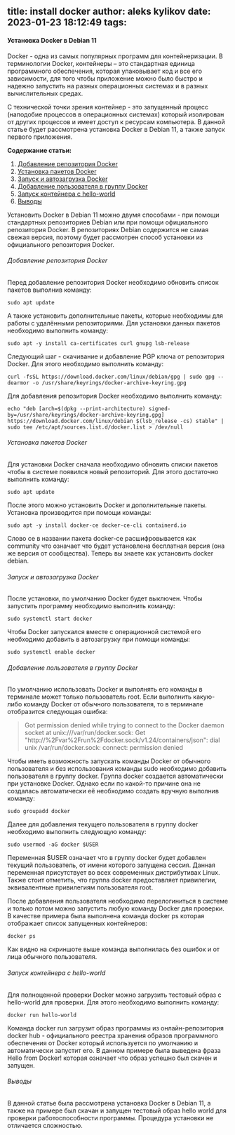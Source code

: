 title: install docker
author: aleks kylikov
date: 2023-01-23 18:12:49
tags:
---
#### Установка Docker в Debian 11

Docker - одна из самых популярных программ для контейнеризации. В терминологии Docker, контейнеры – это стандартная единица программного обеспечения, которая упаковывает код и все его зависимости, для того чтобы приложение можно было быстро и надежно запустить на разных операционных системах и в разных вычислительных средах.

С технической точки зрения контейнер - это запущенный процесс (наподобие процессов в операционных системах) который изолирован от других процессов и имеет доступ к ресурсам компьютера. В данной статье будет рассмотрена установка Docker в Debian 11, а также запуск первого приложения.

**Содержание статьи:**

1. [Добавление репозитория Docker](#add)
2. [Установка пакетов Docker](#install)
3. [Запуск и автозагрузка Docker](#get)
4. [Добавление пользователя в группу Docker](#useradd)
5. [Запуск контейнера с hello-world](#run)
6. [Выводы](#end)

Установить Docker в Debian 11 можно двумя способами - при помощи стандартных репозиториев Debian или при помощи официального репозитория Docker. В репозиториях Debian содержится не самая свежая версия, поэтому будет рассмотрен способ установки из официального репозитория Docker.

###### <a name="add"></a>Добавление репозитория Docker

Перед добавление репозитория Docker необходимо обновить список пакетов выполнив команду:
```
sudo apt update
```
А также установить дополнительные пакеты, которые необходимы для работы с удалёнными репозиториями. Для установки данных пакетов необходимо выполнить команду:
```
sudo apt -y install ca-certificates curl gnupg lsb-release
```
Следующий шаг - скачивание и добавление PGP ключа от репозитория Docker. Для этого необходимо выполнить команду:
```
curl -fsSL https://download.docker.com/linux/debian/gpg | sudo gpg --dearmor -o /usr/share/keyrings/docker-archive-keyring.gpg
```
Для добавления репозитория Docker необходимо выполнить команду:
```
echo "deb [arch=$(dpkg --print-architecture) signed-by=/usr/share/keyrings/docker-archive-keyring.gpg] https://download.docker.com/linux/debian $(lsb_release -cs) stable" | sudo tee /etc/apt/sources.list.d/docker.list > /dev/null
```
###### <a name="install"></a>Установка пакетов Docker

Для установки Docker сначала необходимо обновить списки пакетов чтобы в системе появился новый репозиторий. Для этого достаточно выполнить команду:
```
sudo apt update
```
После этого можно установить Docker и дополнительные пакеты. Установка производится при помощи команды:
```
sudo apt -y install docker-ce docker-ce-cli containerd.io
```
Слово ce в названии пакета docker-ce расшифровывается как community что означает что будет установлена бесплатная версия (она же версия от сообщества). Теперь вы знаете как установить docker debian.

###### <a name="get"></a>Запуск и автозагрузка Docker

После установки, по умолчанию Docker будет выключен. Чтобы запустить программу необходимо выполнить команду:
```
sudo systemctl start docker
```
Чтобы Docker запускался вместе с операционной системой его необходимо добавить в автозагрузку при помощи команды:
```
sudo systemctl enable docker
```
###### <a name="useradd"></a>Добавление пользователя в группу Docker

По умолчанию использовать Docker и выполнять его команды в терминале может только пользователь root. Если выполнить какую-либо команду Docker от обычного пользователя, то в терминале отобразится следующая ошибка:
> Got permission denied while trying to connect to the Docker daemon socket at unix:///var/run/docker.sock: Get "http://%2Fvar%2Frun%2Fdocker.sock/v1.24/containers/json": dial unix /var/run/docker.sock: connect: permission denied

Чтобы иметь возможность запускать команды Docker от обычного пользователя и без использования команды sudo необходимо добавить пользователя в группу docker. Группа docker создается автоматически при установке Docker. Однако если по какой-то причине она не создалась автоматически её необходимо создать вручную выполнив команду:
```
sudo groupadd docker
```
Далее для добавления текущего пользователя в группу docker необходимо выполнить следующую команду:
```
sudo usermod -aG docker $USER
```
Переменная $USER означает что в группу docker будет добавлен текущий пользователь, от имени которого запущена сессия. Данная переменная присутствует во всех современных дистрибутивах Linux. Также стоит отметить, что группа docker предоставляет привилегии, эквивалентные привилегиям пользователя root.

После добавления пользователя необходимо перелогиниться в системе и только потом можно запустить любую команду Docker для проверки. В качестве примера была выполнена команда docker ps которая отображает список запущенных контейнеров:
```
docker ps
```
Как видно на скриншоте выше команда выполнилась без ошибок и от лица обычного пользователя.
###### <a name="run"></a>Запуск контейнера с hello-world

Для полноценной проверки Docker можно загрузить тестовый образ с hello-world для проверки. Для этого необходимо выполнить команду:
```
docker run hello-world
```
Команда docker run загрузит образ программы из онлайн-репозитория docker hub - официального реестра хранения образов программного обеспечения от Docker который используется по умолчанию и автоматически запустит его. В данном примере была выведена фраза Hello from Docker! которая означает что образ успешно был скачен и запущен.

###### <a name="end"></a>Выводы

В данной статье была рассмотрена установка Docker в Debian 11, а также на примере был скачан и запущен тестовый образ hello world для проверки работоспособности программы. Процедура установки не отличается сложностью.